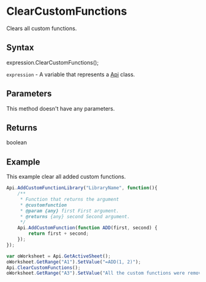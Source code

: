 # ClearCustomFunctions

Clears all custom functions.

## Syntax

expression.ClearCustomFunctions();

`expression` - A variable that represents a [Api](../Api.md) class.

## Parameters

This method doesn't have any parameters.

## Returns

boolean

## Example

This example clear all added custom functions.

```javascript
Api.AddCustomFunctionLibrary("LibraryName", function(){
    /**
     * Function that returns the argument
     * @customfunction
     * @param {any} first First argument.
     * @returns {any} second Second argument.
     */
    Api.AddCustomFunction(function ADD(first, second) {
        return first + second;
    });
});

var oWorksheet = Api.GetActiveSheet();
oWorksheet.GetRange("A1").SetValue("=ADD(1, 2)");
Api.ClearCustomFunctions();
oWorksheet.GetRange("A3").SetValue("All the custom functions were removed.");

```
